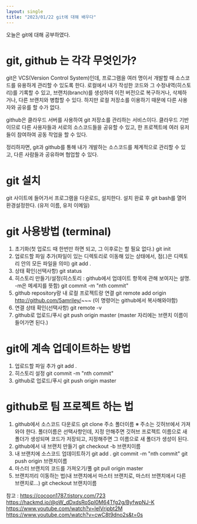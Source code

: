 ```yaml
---
layout: single
title: "2023/01/22 git에 대해 배우다"
---
```


오늘은 git에 대해 공부하였다.

# git, github 는 각각 무엇인가?

git은 VCS(Version Control System)인데, 프로그램을 여러 명이서 개발할 때 소스코드를 유용하게 관리할 수 있도록 한다.
로컬에서 내가 작성한 코드와 그 수정내역(히스토리)를 기록할 수 있고, 브랜치(branch)를 생성하여 이전 버전으로 복구하거나, 삭제하거나, 다른 브랜치와 병합할 수 있다.
하지만 로컬 저장소를 이용하기 때문에 다른 사용자와 공유를 할 수가 없다.

github은 클라우드 서버를 사용하여 git 저장소를 관리하는 서비스이다. 클라우드 기반이므로 다른 사용자들과 서로의 소스코드들을 공유할 수 있고,
한 프로젝트에 여러 유저들이 참여하여 공동 작업을 할 수 있다.

정리하자면, git과 github를 통해 내가 개발하는 소스코드를 체계적으로 관리할 수 있고, 다른 사람들과 공유하며 협업할 수 있다.

# git 설치

git 사이트에 들어가서 프로그램을 다운로드, 설치한다.
설치 완료 후 git bash를 열어 환경설정한다. (유저 이름, 유저 이메일)

# git 사용방법 (terminal)
1. 초기화(첫 업로드 때 한번만 하면 되고, 그 이후로는 할 필요 없다.)
git init
2. 업로드할 파일 추가(파일이 있는 디렉토리로 이동해 있는 상태에서, 점(.)은 디렉토리 안의 모든 파일을 의미)
git add .
3. 상태 확인(선택사항)
git status
4. 히스토리 만들기/설정(히스토리 : github에서 업데이트 항목에 관해 보여지는 설명. -m은 메세지를 뜻함)
git commit -m "nth commit"
5. github repository랑 내 로컬 프로젝트랑 연결
git remote add origin http://github.com/5amriley/~~~ (이 명령어는 github에서 복사해와야함)
6. 연결 상태 확인(선택사항)
git remote -v
7. github로 업로드/푸시
git push origin master (master 자리에는 브랜치 이름이 들어가면 된다.)

# git에 계속 업데이트하는 방법

1. 업로드할 파일 추가
git add .
2. 히스토리 설정
git commit -m "nth commit"
3. github로 업로드/푸시
git push origin master

# github로 팀 프로젝트 하는 법

1. github에서 소스코드 다운로드
git clone 주소 폴더이름
※ 주소는 깃허브에서 가져와야 한다.
   폴더이름은 선택사항인데, 지정 안해주면 깃허브 프로젝트 이름으로 새 폴더가 생성되며 코드가 저장되고, 지정해주면 그 이름으로 새 폴더가 생성이 된다.
2. github에서 내 브랜치 만들기
git checkout -b 브랜치이름
3. 내 브랜치에 소스코드 업데이트하기
git add .
git commit -m "nth commit"
git push origin 브랜치이름
4. 마스터 브랜치의 코드를 가져오기/풀
git pull origin master
5. 브랜치끼리 이동하는 법(내 브랜치에서 마스터 브랜치로, 마스터 브랜치에서 다른 브랜치로...)
git checkout 브랜치이름


참고 :  https://cocoon1787.tistory.com/723
https://hackmd.io/@oW_dDxdsRoSpl0M64Tfg2g/ByfwpNJ-K
https://www.youtube.com/watch?v=lelVripbt2M
https://www.youtube.com/watch?v=cwC8t9dno2s&t=0s
